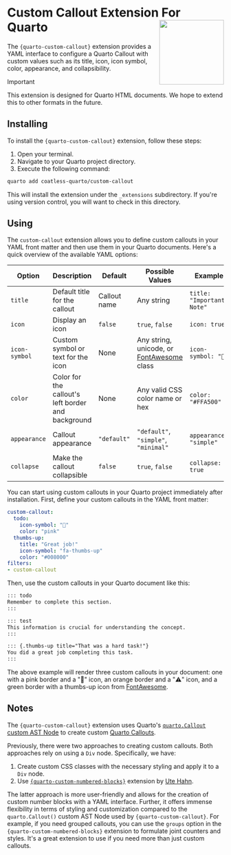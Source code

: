 # Custom Callout Extension For Quarto <img src="https://github.com/user-attachments/assets/7edadf64-a304-436c-b54f-2f76def14c14" align ="right" alt="" width ="150"/>

The `{quarto-custom-callout}` extension provides a YAML interface to configure a 
Quarto Callout with custom values such as its title, icon, icon symbol, color,
appearance, and collapsibility.

> [!IMPORTANT]
> 
> This extension is designed for Quarto HTML documents. 
> We hope to extend this to other formats in the future.

## Installing

To install the `{quarto-custom-callout}` extension, follow these steps:

1. Open your terminal.
2. Navigate to your Quarto project directory.
3. Execute the following command:

```bash
quarto add coatless-quarto/custom-callout
```

This will install the extension under the `_extensions` subdirectory.
If you're using version control, you will want to check in this directory.

## Using

The `custom-callout` extension allows you to define custom callouts in your 
YAML front matter and then use them in your Quarto documents.
Here's a quick overview of the available YAML options:

| Option | Description | Default | Possible Values | Example |
|--------|-------------|---------|-----------------|---------|
| `title` | Default title for the callout | Callout name | Any string | `title: "Important Note"` |
| `icon` | Display an icon | `false` | `true`, `false` | `icon: true` |
| `icon-symbol` | Custom symbol or text for the icon | None | Any string, unicode, or [FontAwesome](https://fontawesome.com/search?o=r&m=free) class | `icon-symbol: "📝"` |
| `color` | Color for the callout's left border and background | None | Any valid CSS color name or hex | `color: "#FFA500"` |
| `appearance` | Callout appearance | `"default"` | `"default"`, `"simple"`, `"minimal"` | `appearance: "simple"` |
| `collapse` | Make the callout collapsible | `false` | `true`, `false` | `collapse: true` |

You can start using custom callouts in your Quarto project immediately
after installation. First, define your custom callouts in the YAML front matter:

```yaml
custom-callout:
  todo:
    icon-symbol: "📝"
    color: "pink"
  thumbs-up:
    title: "Great job!"
    icon-symbol: "fa-thumbs-up"
    color: "#008000"
filters:
- custom-callout
```


Then, use the custom callouts in your Quarto document like this:

```markdown
::: todo
Remember to complete this section.
:::

::: test
This information is crucial for understanding the concept.
:::

::: {.thumbs-up title="That was a hard task!"}
You did a great job completing this task.
:::
```

The above example will render three custom callouts in your document: 
one with a pink border and a "📝" icon, an orange
border and a "⚠️" icon, and a green border with a thumbs-up icon from 
[FontAwesome](https://fontawesome.com/search?o=r&m=free).


## Notes

The `{quarto-custom-callout}` extension uses Quarto's [`quarto.Callout` custom AST Node](https://quarto.org/docs/prerelease/1.3/custom-ast-nodes/callout.html) to create custom [Quarto Callouts](https://quarto.org/docs/authoring/callouts.html).

Previously, there were two approaches to creating custom callouts. Both approaches rely on using a `Div` node. Specifically, we have:

1. Create custom CSS classes with the necessary styling and apply it to a `Div` node.
2. Use [`{quarto-custom-numbered-blocks}`](https://github.com/ute/custom-numbered-blocks) extension by [Ute Hahn](https://github.com/ute). 

The latter approach is more user-friendly and allows for the creation of 
custom number blocks with a YAML interface. Further, it offers immense flexibility 
in terms of styling and customization compared to the `quarto.Callout()` 
custom AST Node used by `{quarto-custom-callout}`. For example, if you need
grouped callouts, you can use the `groups` option in the 
`{quarto-custom-numbered-blocks}` extension to formulate joint counters and styles.
It's a great extension to use if you need more than just custom callouts.

